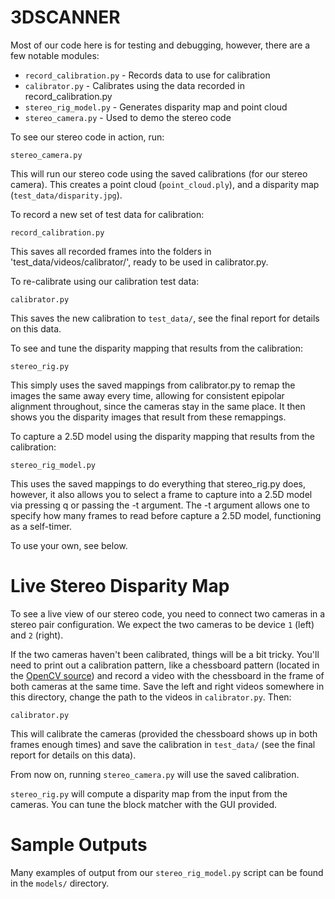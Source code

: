 3DSCANNER
========

Most of our code here is for testing and debugging, however, there are a few
notable modules:

* `record_calibration.py` - Records data to use for calibration
* `calibrator.py` - Calibrates using the data recorded in record_calibration.py
* `stereo_rig_model.py` - Generates disparity map and point cloud
* `stereo_camera.py` - Used to demo the stereo code

To see our stereo code in action, run:

`stereo_camera.py`

This will run our stereo code using the saved calibrations (for our stereo camera). This creates a point cloud (`point_cloud.ply`), and a disparity map (`test_data/disparity.jpg`).

To record a new set of test data for calibration:

`record_calibration.py`

This saves all recorded frames into the folders in 'test_data/videos/calibrator/', ready to be used in calibrator.py.

To re-calibrate using our calibration test data:

`calibrator.py`

This saves the new calibration to `test_data/`, see the final report for details on this data.

To see and tune the disparity mapping that results from the calibration:

`stereo_rig.py`

This simply uses the saved mappings from calibrator.py to remap the images the same away every time, allowing for consistent epipolar alignment throughout, since the cameras stay in the same place. It then shows you the disparity images that result from these remappings.

To capture a 2.5D model using the disparity mapping that results from the calibration:

`stereo_rig_model.py`

This uses the saved mappings to do everything that stereo_rig.py does, however, it also allows you to select a frame to capture into a 2.5D model via pressing q or passing the -t argument. The -t argument allows one to specify how many frames to read before capture a 2.5D model, functioning as a self-timer.

To use your own, see below.

# Live Stereo Disparity Map

To see a live view of our stereo code, you need to connect two cameras in a stereo pair configuration. We expect the two cameras to be device `1` (left) and `2` (right).

If the two cameras haven't been calibrated, things will be a bit tricky. You'll need to print out a calibration pattern, like a chessboard pattern (located in the [OpenCV source](https://raw.githubusercontent.com/Itseez/opencv/master/doc/pattern.png)) and record a video with the chessboard in the frame of both cameras at the same time. Save the left and right videos somewhere in this directory, change the path to the videos in `calibrator.py`. Then:

`calibrator.py`

This will calibrate the cameras (provided the chessboard shows up in both frames enough times) and save the calibration in `test_data/` (see the final report for details on this data).

From now on, running `stereo_camera.py` will use the saved calibration. 

`stereo_rig.py` will compute a disparity map from the input from the cameras. You can tune the block matcher with the GUI provided.

# Sample Outputs

Many examples of output from our `stereo_rig_model.py` script can be found in the `models/` directory.
